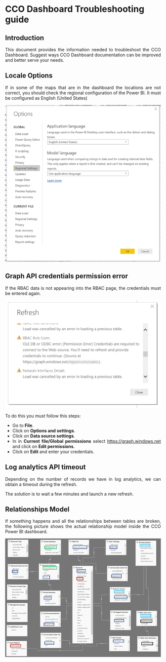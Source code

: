 # CCO Dashboard Troubleshooting guide
<div style="text-align: justify">

## Introduction
This document provides the information needed to troubleshoot the CCO Dashboard. Suggest ways CCO Dashboard documentation can be improved and better serve your needs.

## Locale Options

If in some of the maps that are in the dashboard the locations are not correct, you should check the regional configuration of the Power BI. It must be configured as English (United States)

![localel](/install/images/locale_options_powerBI.PNG)


## Graph API credentials permission error

If the RBAC data is not appearing into the RBAC page, the credentials must be entered again. 

![graph apil](/install/images/problem_graph_api.png)

To do this you must follow this steps:

- Go to **File**.
- Click on **Options and settings**.
- Click on **Data source settings**.
- In in **Current file/Global permissions** select https://graph.windows.net and click on **Edit permissions**.
- Click on **Edit** and enter your credentials.

## Log analytics API timeout

Depending on the number of records we have in log analytics, we can obtain a timeout during the refresh.

The solution is to wait a few minutes and launch a new refresh.

## Relationships Model

If something happens and all the relationships between tables are broken, the following picture shows the actual relationship model inside the CCO Power BI dashboard.

![relationship model](/install/images/RelationshipsModel.PNG)


